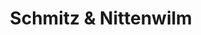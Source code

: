---
title: "Schmitz & Nittenwilm"
url: /koeln/schmitz-und-nittenwilm-luftschiffplatz/
shop: Bäckerei
---
